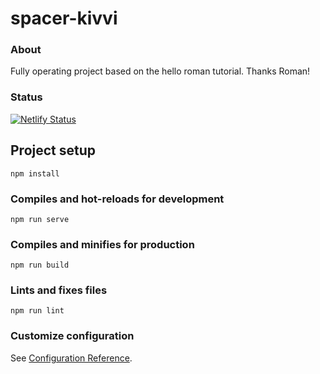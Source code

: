 # spacer-kivvi

### About
Fully operating project based on the hello roman tutorial.
Thanks Roman!

### Status
[![Netlify Status](https://api.netlify.com/api/v1/badges/bad2eb32-690a-4b47-8187-aaf1dd216db6/deploy-status)](https://app.netlify.com/sites/spacer-kivvi/deploys)

## Project setup
```
npm install
```

### Compiles and hot-reloads for development
```
npm run serve
```

### Compiles and minifies for production
```
npm run build
```

### Lints and fixes files
```
npm run lint
```

### Customize configuration
See [Configuration Reference](https://cli.vuejs.org/config/).
